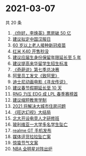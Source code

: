 # 2021-03-07

共 20 条

<!-- BEGIN -->
<!-- 最后更新时间 Sun Mar 07 2021 23:03:59 GMT+0800 (China Standard Time) -->

1. [《你好，李焕英》票房破 50 亿](https://www.zhihu.com/search?q=李焕英)
2. [建议拟定中国汉服日](https://www.zhihu.com/search?q=汉服)
3. [60 岁以上老人接种新冠疫苗](https://www.zhihu.com/search?q=新冠疫苗)
4. [红米 K40 开售秒没](https://www.zhihu.com/search?q=红米)
5. [建议应届生身份保留年限延长至 5 年](https://www.zhihu.com/search?q=应届生身份)
6. [建议提高来华留学生招生标准](https://www.zhihu.com/search?q=留学生)
7. [《奇葩说》第七季总决赛](https://www.zhihu.com/search?q=奇葩说)
8. [阿里员工发文《致阿里》](https://www.zhihu.com/search?q=致阿里)
9. [迪士尼动画电影《寻龙传说》](https://www.zhihu.com/search?q=寻龙传说)
10. [建议春节假期延长至 10 天](https://www.zhihu.com/search?q=春节假期)
11. [RNG 力压 EDG 成 LPL 春季赛榜首](https://www.zhihu.com/search?q=RNG)
12. [建议缩短教育学制](https://www.zhihu.com/search?q=教育学制)
13. [2021 将解决大城市住房问题](https://www.zhihu.com/search?q=大城市住房问题)
14. [《旺达幻视》大结局](https://www.zhihu.com/search?q=旺达幻视)
15. [北大开设电竞人才研修班](https://www.zhihu.com/search?q=北大电竞)
16. [玻利维亚一大学多名学生坠亡](https://www.zhihu.com/search?q=玻利维亚)
17. [realme GT 手机发布](https://www.zhihu.com/search?q=gt)
18. [媒体评货拉拉坠亡案](https://www.zhihu.com/search?q=媒体评论货拉拉)
19. [惊蛰节气文案](https://www.zhihu.com/search?q=惊蛰文案)
20. [NBA 全明星对阵出炉](https://www.zhihu.com/search?q=nba全明星)

<!-- END -->
